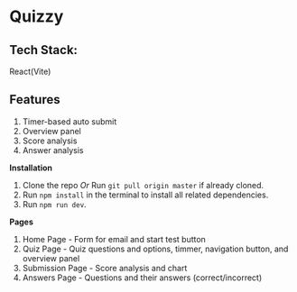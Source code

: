 # Quizzy

## Tech Stack:
React(Vite)

## Features
1. Timer-based auto submit
2. Overview panel
3. Score analysis
4. Answer analysis

**Installation**

1. Clone the repo _Or_ Run `git pull origin master` if already cloned.
2. Run `npm install` in the terminal to install all related dependencies.
4. Run `npm run dev`.

**Pages**

1. Home Page - Form for email and start test button
2. Quiz Page - Quiz questions and options, timmer, navigation button, and overview panel
3. Submission Page - Score analysis and chart
4. Answers Page - Questions and their answers (correct/incorrect)
